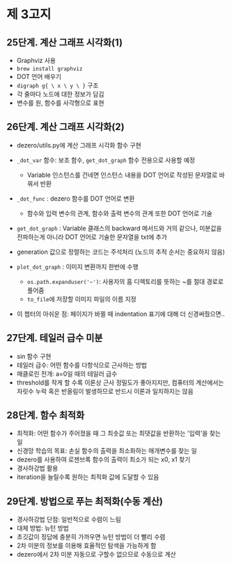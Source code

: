 # 제 3고지

## 25단계. 계산 그래프 시각화(1)
- Graphviz 사용
- `brew install graphviz`
- DOT 언어 배우기
- `digraph g{ \ x \ y \ }` 구조
- 각 줄마다 노드에 대한 정보가 담김
- 변수를 원, 함수를 사각형으로 표현

## 26단계. 계산 그래프 시각화(2)
- dezero/utils.py에 계산 그래프 시각화 함수 구현
- `_dot_var` 함수: 보조 함수, `get_dot_graph` 함수 전용으로 사용할 예정
    - Variable 인스턴스를 건네면 인스턴스 내용을 DOT 언어로 작성된 문자열로 바꿔서 반환
- `_dot_func` : dezero 함수를 DOT 언어로 변환
    - 함수와 입력 변수의 관계, 함수와 출력 변수의 관계 또한 DOT 언어로 기술
- `get_dot_graph` : Variable 클래스의 backward 메서드와 거의 같으나, 미분값을 전파하는게 아니라 DOT 언어로 기술한 문자열을 txt에 추가
- generation 값으로 정렬하는 코드는 주석처리 (노드의 추적 순서는 중요하지 않음)
- `plot_dot_graph` : 이미지 변환까지 한번에 수행
    - `os.path.expanduser('~')`: 사용자의 홈 디렉토리를 뜻하는 ~를 절대 경로로 풀어줌
    - `to_file`에 저장할 이미지 파일의 이름 지정

- 이 챕터의 아쉬운 점: 페이지가 바뀔 때 indentation 표기에 대해 더 신경써줬으면..

## 27단계. 테일러 급수 미분
- sin 함수 구현
- 테일러 급수: 어떤 함수를 다항식으로 근사하는 방법
- 매클로린 전개: a=0일 때의 테일러 급수
- threshold를 작게 할 수록 이론상 근사 정밀도가 좋아지지만, 컴퓨터의 계산에서는 자릿수 누락 혹은 반올림이 발생하므로 반드시 이론과 일치하지는 않음

## 28단계. 함수 최적화
- 최적화: 어떤 함수가 주어졌을 때 그 최솟값 또는 최댓값을 반환하는 '입력'을 찾는 일
- 신경망 학습의 목표: 손실 함수의 출력을 최소화하는 매개변수를 찾는 일
- dezero를 사용하여 로젠브록 함수의 출력이 최소가 되는 x0, x1 찾기
- 경사하강법 활용
- iteration을 늘릴수록 원하는 최적화 값에 도달할 수 있음

## 29단계. 방법으로 푸는 최적화(수동 계산)
- 경사하강법 단점: 일반적으로 수렴이 느림
- 대체 방법: 뉴턴 방법
- 초깃값이 정답에 충분히 가까우면 뉴턴 방법이 더 빨리 수렴
- 2차 미분의 정보를 이용해 효율적인 탐색을 가능하게 함
- dezero에서 2차 미분 자동으로 구할수 없으므로 수동으로 계산